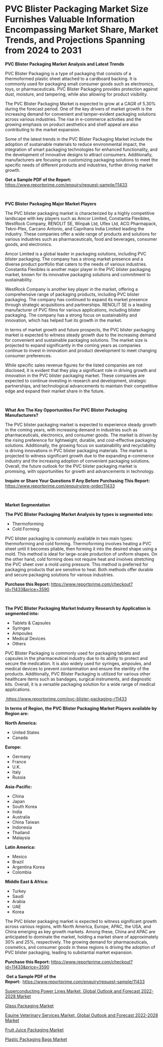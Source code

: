<p><h1>PVC Blister Packaging Market Size Furnishes Valuable Information Encompassing Market Share, Market Trends, and Projections Spanning from 2024 to 2031</h1></p><p><strong>PVC Blister Packaging Market Analysis and Latest Trends</strong></p>
<p><p>PVC Blister Packaging is a type of packaging that consists of a thermoformed plastic sheet attached to a cardboard backing. It is commonly used for packaging small consumer goods such as electronics, toys, or pharmaceuticals. PVC Blister Packaging provides protection against dust, moisture, and tampering, while also allowing for product visibility.</p><p>The PVC Blister Packaging Market is expected to grow at a CAGR of 5.30% during the forecast period. One of the key drivers of market growth is the increasing demand for convenient and tamper-evident packaging solutions across various industries. The rise in e-commerce activities and the growing emphasis on product aesthetics and shelf appeal are also contributing to the market expansion.</p><p>Some of the latest trends in the PVC Blister Packaging Market include the adoption of sustainable materials to reduce environmental impact, the integration of smart packaging technologies for enhanced functionality, and the development of innovative designs to attract consumers. Additionally, manufacturers are focusing on customizing packaging solutions to meet the specific needs of different products and industries, further driving market growth.</p></p>
<p><strong>Get a Sample PDF of the Report:&nbsp;</strong> <a href="https://www.reportprime.com/enquiry/request-sample/11433">https://www.reportprime.com/enquiry/request-sample/11433</a></p>
<p>&nbsp;</p>
<p><strong>PVC Blister Packaging Major Market Players</strong></p>
<p><p>The PVC blister packaging market is characterized by a highly competitive landscape with key players such as Amcor Limited, Constantia Flexibles, WestRock Company, RENOLIT SE, Winpak Ltd, Uflex Ltd, ACG Pharmapack, Tekni-Plex, Carcano Antonio, and Caprihans India Limited leading the industry. These companies offer a wide range of products and solutions for various industries such as pharmaceuticals, food and beverages, consumer goods, and electronics.</p><p>Amcor Limited is a global leader in packaging solutions, including PVC blister packaging. The company has a strong market presence and a diverse product portfolio that caters to the needs of various industries. Constantia Flexibles is another major player in the PVC blister packaging market, known for its innovative packaging solutions and commitment to sustainability.</p><p>WestRock Company is another key player in the market, offering a comprehensive range of packaging products, including PVC blister packaging. The company has continued to expand its market presence through strategic acquisitions and partnerships. RENOLIT SE is a leading manufacturer of PVC films for various applications, including blister packaging. The company has a strong focus on sustainability and innovation, which has helped fuel its growth in the market.</p><p>In terms of market growth and future prospects, the PVC blister packaging market is expected to witness steady growth due to the increasing demand for convenient and sustainable packaging solutions. The market size is projected to expand significantly in the coming years as companies continue to invest in innovation and product development to meet changing consumer preferences.</p><p>While specific sales revenue figures for the listed companies are not disclosed, it is evident that they play a significant role in driving growth and innovation in the PVC blister packaging market. These companies are expected to continue investing in research and development, strategic partnerships, and technological advancements to maintain their competitive edge and expand their market share in the future.</p></p>
<p>&nbsp;</p>
<p><strong>What Are The Key Opportunities For PVC Blister Packaging Manufacturers?</strong></p>
<p><p>The PVC blister packaging market is expected to experience steady growth in the coming years, with increasing demand in industries such as pharmaceuticals, electronics, and consumer goods. The market is driven by the rising preference for lightweight, durable, and cost-effective packaging solutions. Additionally, the growing focus on sustainability and recyclability is driving innovations in PVC blister packaging materials. The market is projected to witness significant growth due to the expanding e-commerce industry and the increasing adoption of convenient packaging solutions. Overall, the future outlook for the PVC blister packaging market is promising, with opportunities for growth and advancements in technology.</p></p>
<p><strong>Inquire or Share Your Questions If Any Before Purchasing This Report:</strong> <a href="https://www.reportprime.com/enquiry/pre-order/11433">https://www.reportprime.com/enquiry/pre-order/11433</a></p>
<p>&nbsp;</p>
<p><strong>Market Segmentation</strong></p>
<p><strong>The PVC Blister Packaging Market Analysis by types is segmented into:</strong></p>
<p><ul><li>Thermoforming</li><li>Cold Forming</li></ul></p>
<p><p>PVC blister packaging is commonly available in two main types: thermoforming and cold forming. Thermoforming involves heating a PVC sheet until it becomes pliable, then forming it into the desired shape using a mold. This method is ideal for large-scale production of uniform shapes. On the other hand, cold forming does not require heat and involves stretching the PVC sheet over a mold using pressure. This method is preferred for packaging products that are sensitive to heat. Both methods offer durable and secure packaging solutions for various industries.</p></p>
<p><strong>Purchase this Report:&nbsp;</strong><a href="https://www.reportprime.com/checkout?id=11433&price=3590">https://www.reportprime.com/checkout?id=11433&price=3590</a></p>
<p>&nbsp;</p>
<p><strong>The PVC Blister Packaging Market Industry Research by Application is segmented into:</strong></p>
<p><ul><li>Tablets & Capsules</li><li>Syringes</li><li>Ampoules</li><li>Medical Devices</li><li>Others</li></ul></p>
<p><p>PVC Blister Packaging is commonly used for packaging tablets and capsules in the pharmaceutical industry due to its ability to protect and secure the medication. It is also widely used for syringes, ampoules, and medical devices to prevent contamination and ensure the sterility of the products. Additionally, PVC Blister Packaging is utilized for various other healthcare items such as bandages, surgical instruments, and diagnostic kits. Overall, it is a versatile packaging solution for a wide range of medical applications.</p></p>
<p><a href="https://www.reportprime.com/pvc-blister-packaging-r11433">&nbsp;https://www.reportprime.com/pvc-blister-packaging-r11433</a></p>
<p><strong>In terms of Region, the PVC Blister Packaging Market Players available by Region are:</strong></p>
<p>
    <p> <strong> North America: </strong>
        <ul>
            <li>United States</li>
            <li>Canada</li>
        </ul>
        </p> 
    <p> <strong> Europe: </strong>
        <ul>
            <li>Germany</li>
            <li>France</li>
            <li>U.K.</li>
            <li>Italy</li>
            <li>Russia</li>
        </ul>
        </p> 
    <p> <strong> Asia-Pacific: </strong>
        <ul>
            <li>China</li>
            <li>Japan</li>
            <li>South Korea</li>
            <li>India</li>
            <li>Australia</li>
            <li>China Taiwan</li>
            <li>Indonesia</li>
            <li>Thailand</li>
            <li>Malaysia</li>
        </ul>
        </p> 
    <p> <strong> Latin America: </strong>
        <ul>
            <li>Mexico</li>
            <li>Brazil</li>
            <li>Argentina Korea</li>
            <li>Colombia</li>
        </ul>
        </p> 
    <p> <strong> Middle East & Africa: </strong>
        <ul>
            <li>Turkey</li>
            <li>Saudi</li>
            <li>Arabia</li>
            <li>UAE</li>
            <li>Korea</li>
        </ul>
    </p>
    </p>
<p><p>The PVC blister packaging market is expected to witness significant growth across various regions, with North America, Europe, APAC, the USA, and China emerging as key growth markets. Among these, China and APAC are anticipated to dominate the market, holding a market share of approximately 30% and 25%, respectively. The growing demand for pharmaceuticals, cosmetics, and consumer goods in these regions is driving the adoption of PVC blister packaging, leading to substantial market expansion.</p></p>
<p><strong>Purchase this Report: </strong><a href="https://www.reportprime.com/checkout?id=11433&price=3590">https://www.reportprime.com/checkout?id=11433&price=3590</a></p>
<p>&nbsp;<strong>Get a Sample PDF of the Report:&nbsp;&nbsp;</strong><a href="https://www.reportprime.com/enquiry/request-sample/11433">https://www.reportprime.com/enquiry/request-sample/11433</a></p>
<p><strong></strong></p>
<p><p><a href="https://issuu.com/reportprime-2/docs/superconducting-power-lines-market-_059e8e274d7344">Superconducting Power Lines Market, Global Outlook and Forecast 2022-2028 Market</a></p><p><a href="https://github.com/RickHolmes3/Market-Research-Report-List-6/blob/main/glass-packaging-market.md">Glass Packaging Market</a></p><p><a href="https://issuu.com/reportprime-2/docs/equine-veterinary-services-market-g_6f59587df41bff">Equine Veterinary Services Market, Global Outlook and Forecast 2022-2028 Market</a></p><p><a href="https://github.com/bmorecock/Market-Research-Report-List-5/blob/main/fruit-juice-packaging-market.md">Fruit Juice Packaging Market</a></p><p><a href="https://github.com/Krish2023na/Market-Research-Report-List-6/blob/main/plastic-packaging-bags-market.md">Plastic Packaging Bags Market</a></p></p>